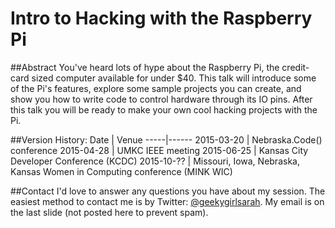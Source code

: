 # Intro to Hacking with the Raspberry Pi

##Abstract
You've heard lots of hype about the Raspberry Pi, the credit-card sized computer available for under $40. This talk will introduce some of the Pi's features, explore some sample projects you can create, and show you how to write code to control hardware through its IO pins. After this talk you will be ready to make your own cool hacking projects with the Pi.

##Version History:
Date | Venue
-----|------
2015-03-20 | Nebraska.Code() conference
2015-04-28 | UMKC IEEE meeting
2015-06-25 | Kansas City Developer Conference (KCDC)
2015-10-?? | Missouri, Iowa, Nebraska, Kansas Women in Computing conference (MINK WIC)

##Contact
I'd love to answer any questions you have about my session. The easiest method to contact me is by Twitter: [@geekygirlsarah](https://www.twitter.com/geekygirlsarah). My email is on the last slide (not posted here to prevent spam). 